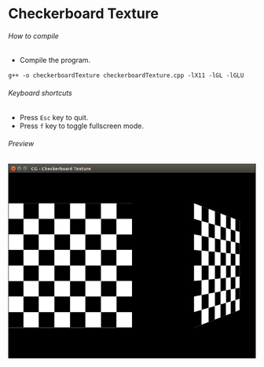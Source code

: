 Checkerboard Texture
====================

###### How to compile

- Compile the program.

```
g++ -o checkerboardTexture checkerboardTexture.cpp -lX11 -lGL -lGLU

```

###### Keyboard shortcuts
- Press ```Esc``` key to quit.
- Press ```f``` key to toggle fullscreen mode.

###### Preview

![checkerboardTexture][checkerboardTexture-image]

<!-- Image declaration -->

[checkerboardTexture-image]: ./preview/checkerboardTexture.png "Checkerboard Texture"

